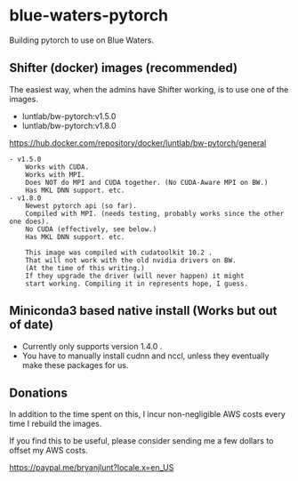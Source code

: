 # blue-waters-pytorch
Building pytorch to use on Blue Waters.

## Shifter (docker) images (recommended)

The easiest way, when the admins have Shifter working, is to use one of the images.

- luntlab/bw-pytorch:v1.5.0
- luntlab/bw-pytorch:v1.8.0


https://hub.docker.com/repository/docker/luntlab/bw-pytorch/general

    - v1.5.0
        Works with CUDA.
        Works with MPI.
        Does NOT do MPI and CUDA together. (No CUDA-Aware MPI on BW.)
        Has MKL DNN support. etc.
    - v1.8.0
        Newest pytorch api (so far).
        Compiled with MPI. (needs testing, probably works since the other one does).
        No CUDA (effectively, see below.)
        Has MKL DNN support. etc.
        
        This image was compiled with cudatoolkit 10.2 .
        That will not work with the old nvidia drivers on BW.
        (At the time of this writing.)
        If they upgrade the driver (will never happen) it might
        start working. Compiling it in represents hope, I guess.
        
        



## Miniconda3 based native install (Works but out of date)


- Currently only supports version 1.4.0 .
- You have to manually install cudnn and nccl, unless they eventually make these packages for us.

## Donations
In addition to the time spent on this, I incur non-negligible AWS costs every time I rebuild the images.

If you find this to be useful, please consider sending me a few dollars to offset my AWS costs.

https://paypal.me/bryanjlunt?locale.x=en_US
